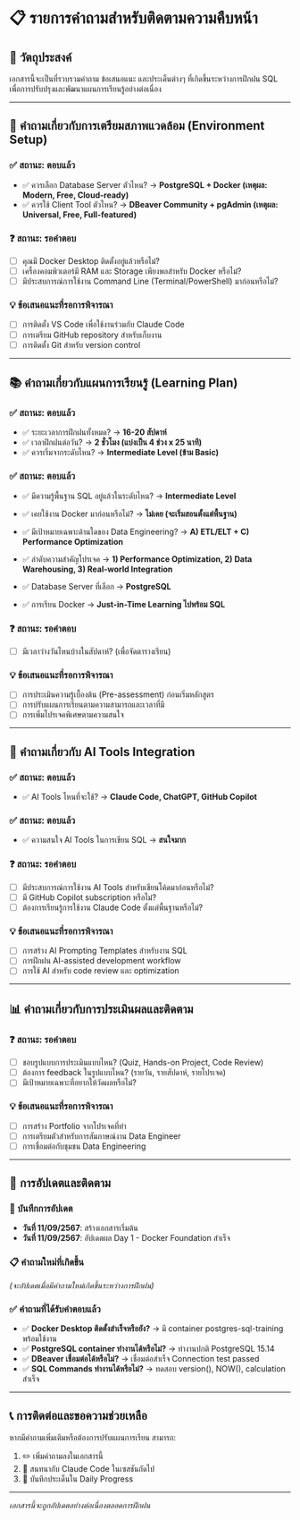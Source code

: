 # 📋 รายการคำถามสำหรับติดตามความคืบหน้า

## 🎯 วัตถุประสงค์
เอกสารนี้จะเป็นที่รวบรวมคำถาม ข้อเสนอแนะ และประเด็นต่างๆ ที่เกิดขึ้นระหว่างการฝึกฝน SQL เพื่อการปรับปรุงและพัฒนาแผนการเรียนรู้อย่างต่อเนื่อง

---

## 🚀 คำถามเกี่ยวกับการเตรียมสภาพแวดล้อม (Environment Setup)

### ✅ สถานะ: ตอบแล้ว
- ✅ ควรเลือก Database Server ตัวไหน? → **PostgreSQL + Docker (เหตุผล: Modern, Free, Cloud-ready)**
- ✅ ควรใช้ Client Tool ตัวไหน? → **DBeaver Community + pgAdmin (เหตุผล: Universal, Free, Full-featured)**

### ❓ สถานะ: รอคำตอบ
- [ ] คุณมี Docker Desktop ติดตั้งอยู่แล้วหรือไม่?
- [ ] เครื่องคอมพิวเตอร์มี RAM และ Storage เพียงพอสำหรับ Docker หรือไม่?
- [ ] มีประสบการณ์การใช้งาน Command Line (Terminal/PowerShell) มาก่อนหรือไม่?

### 💡 ข้อเสนอแนะที่รอการพิจารณา
- [ ] การติดตั้ง VS Code เพื่อใช้งานร่วมกับ Claude Code
- [ ] การเตรียม GitHub repository สำหรับเก็บงาน
- [ ] การติดตั้ง Git สำหรับ version control

---

## 📚 คำถามเกี่ยวกับแผนการเรียนรู้ (Learning Plan)

### ✅ สถานะ: ตอบแล้ว
- ✅ ระยะเวลาการฝึกฝนทั้งหมด? → **16-20 สัปดาห์**
- ✅ เวลาฝึกฝนต่อวัน? → **2 ชั่วโมง (แบ่งเป็น 4 ช่วง x 25 นาที)**
- ✅ ควรเริ่มจากระดับไหน? → **Intermediate Level (ข้าม Basic)**

### ✅ สถานะ: ตอบแล้ว
- ✅ มีความรู้พื้นฐาน SQL อยู่แล้วในระดับไหน? → **Intermediate Level**

- ✅ เคยใช้งาน Docker มาก่อนหรือไม่? → **ไม่เคย (จะเริ่มสอนตั้งแต่พื้นฐาน)**

- ✅ มีเป้าหมายเฉพาะด้านใดของ Data Engineering? → **A) ETL/ELT + C) Performance Optimization**
- ✅ ลำดับความสำคัญโปรเจค → **1) Performance Optimization, 2) Data Warehousing, 3) Real-world Integration**
- ✅ Database Server ที่เลือก → **PostgreSQL**
- ✅ การเรียน Docker → **Just-in-Time Learning ไปพร้อม SQL**

### ❓ สถานะ: รอคำตอบ
- [ ] มีเวลาว่างวันไหนบ้างในสัปดาห์? (เพื่อจัดตารางเรียน)

### 💡 ข้อเสนอแนะที่รอการพิจารณา
- [ ] การประเมินความรู้เบื้องต้น (Pre-assessment) ก่อนเริ่มหลักสูตร
- [ ] การปรับแผนการเรียนตามความสามารถและเวลาที่มี
- [ ] การเพิ่มโปรเจคพิเศษตามความสนใจ

---

## 🤖 คำถามเกี่ยวกับ AI Tools Integration

### ✅ สถานะ: ตอบแล้ว
- ✅ AI Tools ไหนที่จะใช้? → **Claude Code, ChatGPT, GitHub Copilot**

### ✅ สถานะ: ตอบแล้ว
- ✅ ความสนใจ AI Tools ในการเขียน SQL → **สนใจมาก**

### ❓ สถานะ: รอคำตอบ
- [ ] มีประสบการณ์การใช้งาน AI Tools สำหรับเขียนโค้ดมาก่อนหรือไม่?
- [ ] มี GitHub Copilot subscription หรือไม่?
- [ ] ต้องการเรียนรู้การใช้งาน Claude Code ตั้งแต่พื้นฐานหรือไม่?

### 💡 ข้อเสนอแนะที่รอการพิจารณา
- [ ] การสร้าง AI Prompting Templates สำหรับงาน SQL
- [ ] การฝึกฝน AI-assisted development workflow
- [ ] การใช้ AI สำหรับ code review และ optimization

---

## 📊 คำถามเกี่ยวกับการประเมินผลและติดตาม

### ❓ สถานะ: รอคำตอบ
- [ ] ชอบรูปแบบการประเมินแบบไหน? (Quiz, Hands-on Project, Code Review)
- [ ] ต้องการ feedback ในรูปแบบไหน? (รายวัน, รายสัปดาห์, รายโปรเจค)
- [ ] มีเป้าหมายเฉพาะที่อยากให้วัดผลหรือไม่?

### 💡 ข้อเสนอแนะที่รอการพิจารณา
- [ ] การสร้าง Portfolio จากโปรเจคที่ทำ
- [ ] การเตรียมตัวสำหรับการสัมภาษณ์งาน Data Engineer
- [ ] การเชื่อมต่อกับชุมชน Data Engineering

---

## 🔄 การอัปเดตและติดตาม

### 📝 บันทึกการอัปเดต
- **วันที่ 11/09/2567**: สร้างเอกสารเริ่มต้น
- **วันที่ 11/09/2567**: อัปเดตผล Day 1 - Docker Foundation สำเร็จ

### 📋 คำถามใหม่ที่เกิดขึ้น
*(จะอัปเดตเมื่อมีคำถามใหม่เกิดขึ้นระหว่างการฝึกฝน)*

### ✅ คำถามที่ได้รับคำตอบแล้ว
- ✅ **Docker Desktop ติดตั้งสำเร็จหรือยัง?** → มี container postgres-sql-training พร้อมใช้งาน
- ✅ **PostgreSQL container ทำงานได้หรือไม่?** → ทำงานปกติ PostgreSQL 15.14
- ✅ **DBeaver เชื่อมต่อได้หรือไม่?** → เชื่อมต่อสำเร็จ Connection test passed
- ✅ **SQL Commands ทำงานได้หรือไม่?** → ทดสอบ version(), NOW(), calculation สำเร็จ

---

## 📞 การติดต่อและขอความช่วยเหลือ

หากมีคำถามเพิ่มเติมหรือต้องการปรับแผนการเรียน สามารถ:
1. ✏️ เพิ่มคำถามลงในเอกสารนี้
2. 💬 สนทนากับ Claude Code ในเซสชันถัดไป
3. 📝 บันทึกประเด็นใน Daily Progress

---

*เอกสารนี้จะถูกอัปเดตอย่างต่อเนื่องตลอดการฝึกฝน*